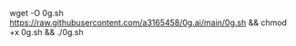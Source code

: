 wget -O 0g.sh https://raw.githubusercontent.com/a3165458/0g.ai/main/0g.sh && chmod +x 0g.sh && ./0g.sh

